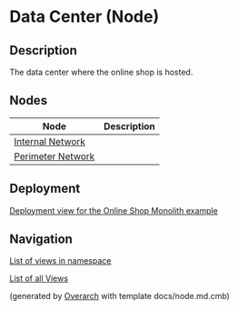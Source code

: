
# Data Center (Node)
## Description
The data center where the online shop is hosted.

## Nodes
| Node | Description |
|---|---|
| [Internal Network](../../../../software-development/architecture/example/monolith/internal-network.md)|  |
| [Perimeter Network](../../../../software-development/architecture/example/monolith/perimeter-network.md)|  |


## Deployment
[Deployment view for the Online Shop Monolith example](../../../../software-development/architecture/example/monolith/deployment-view.md)


## Navigation
[List of views in namespace](./views-in-namespace.md)

[List of all Views](../../../../views.md)


(generated by [Overarch](https://github.com/soulspace-org/overarch) with template docs/node.md.cmb)
